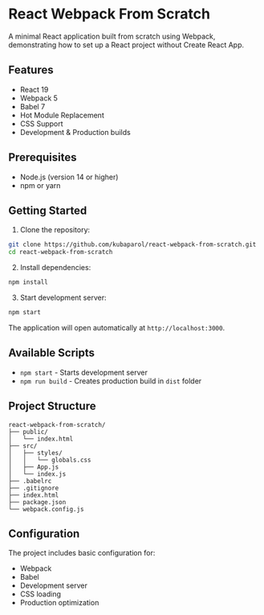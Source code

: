 # React Webpack From Scratch

A minimal React application built from scratch using Webpack, demonstrating how to set up a React project without Create React App.

## Features

- React 19
- Webpack 5
- Babel 7
- Hot Module Replacement
- CSS Support
- Development & Production builds

## Prerequisites

- Node.js (version 14 or higher)
- npm or yarn

## Getting Started

1. Clone the repository:

```bash
git clone https://github.com/kubaparol/react-webpack-from-scratch.git
cd react-webpack-from-scratch
```

2. Install dependencies:

```bash
npm install
```

3. Start development server:

```bash
npm start
```

The application will open automatically at `http://localhost:3000`.

## Available Scripts

- `npm start` - Starts development server
- `npm run build` - Creates production build in `dist` folder

## Project Structure

```
react-webpack-from-scratch/
├── public/
│   └── index.html
├── src/
│   ├── styles/
│   │   └── globals.css
│   ├── App.js
│   └── index.js
├── .babelrc
├── .gitignore
├── index.html
├── package.json
└── webpack.config.js
```

## Configuration

The project includes basic configuration for:

- Webpack
- Babel
- Development server
- CSS loading
- Production optimization
